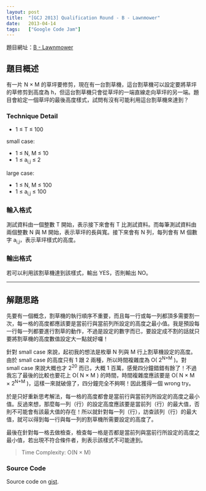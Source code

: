 ```yaml
---
layout: post
title:  "[GCJ 2013] Qualification Round - B - Lawnmower"
date:   2013-04-14
tags:   ["Google Code Jam"]
---
```


題目網址：[B - Lawnmower](https://code.google.com/codejam/contest/2270488/dashboard#s=p1)

## 題目概述

有一片 N × M 的草坪要修剪，現在有一台割草機，這台割草機可以設定要將草坪的草修剪到高度為 h，但這台割草機只會從草坪的一端直線走向草坪的另一端。題目會給定一個草坪的最後高度樣式，試問有沒有可能利用這台割草機來達到？

### Technique Detail

- 1 ≤ T ≤ 100

small case:

- 1 ≤ N, M ≤ 10
- 1 ≤ a<sub>i,j</sub> ≤ 2

large case:

- 1 ≤ N, M ≤ 100
- 1 ≤ a<sub>i,j</sub> ≤ 100

### 輸入格式

測試資料由一個整數 T 開始，表示接下來會有 T 比測試資料。而每筆測試資料由兩個整數 N 與 M 開始，表示草坪的長與寬。接下來會有 N 列，每列會有 M 個數字 a<sub>i,j</sub>，表示草坪樣式的高度。

### 輸出格式

若可以利用該割草機達到該樣式，輸出 YES，否則輸出 NO。

---

## 解題思路

先要有一個概念，割草機的執行順序不重要，而且每一行或每一列都頂多需要割一次，每一格的高度都應該要是當前行與當前列所設定的高度之最小值。我是預設每一行每一列都要進行割草的動作，不過是設定的數字而已，要設定成不割的話就只要將割草機的高度數值設定大一點就好囉！

針對 small case 來說，起初我的想法是枚舉 N 列與 M 行上割草機設定的高度。由於 small case 的高度只有 1 跟 2 兩種，所以時間複雜度為 O( 2<sup>N+M</sup> )。對 small case 來說大概也才 2<sup>20</sup> 而已，大概 1 百萬，感覺四分鐘錯錯有餘了！不過我忘了最後的比較也要花上 O( N × M ) 的時間，時間複雜度應該要是 O( N × M × 2<sup>N+M</sup> )，這樣一來就破億了，四分鐘完全不夠啊！因此獲得一個 wrong try。

於是只好重新思考解法，每一格的高度都會是當前行與當前列所設定的高度之最小值。反過來想，那麼每一列（行）的設定高度應該要是當前列（行）的最大值，否則不可能會有該最大值的存在！所以就針對每一列（行），訪查該列（行）的最大值，就可以得到每一行與每一列的割草機所需要設定的高度了。

最後在針對每一格去做檢查，檢查每一格是否都是當前列與當前行所設定的高度之最小值，若出現不符合條件者，則表示該樣式不可能達到。

> Time Complexity: O(N × M)

### Source Code

<script src="https://gist.github.com/KuoE0/5381892.js"></script>

Source code on [gist](https://gist.github.com/5381892).
